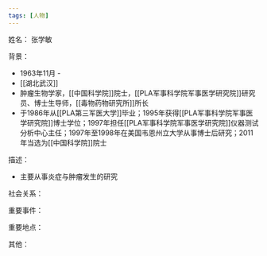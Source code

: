 ```yaml
---
tags: [人物]
---
```


姓名：
张学敏

背景：
- 1963年11月 -
- [[湖北武汉]]
- 肿瘤生物学家，[[中国科学院]]院士，[[PLA军事科学院军事医学研究院]]研究员、博士生导师，[[毒物药物研究所]]所长
- 于1986年从[[PLA第三军医大学]]毕业；1995年获得[[PLA军事科学院军事医学研究院]]博士学位；1997年担任[[PLA军事科学院军事医学研究院]]仪器测试分析中心主任；1997年至1998年在美国韦恩州立大学从事博士后研究；2011年当选为[[中国科学院]]院士

描述：
- 主要从事炎症与肿瘤发生的研究

社会关系：

重要事件：

重要地点：

其他：
